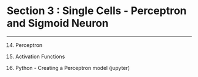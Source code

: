 # Section 3 : Single Cells - Perceptron and Sigmoid Neuron
---
14. Perceptron

15. Activation Functions

16. Python - Creating a Perceptron model (jupyter)


